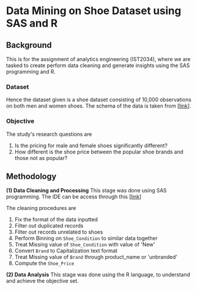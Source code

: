 # Data Mining on Shoe Dataset using SAS and R

## Background
This is for the assignment of analytics engineering (IST2034), where we are tasked to create perform data cleaning and generate insights using the SAS programming and R.

### Dataset
Hence the dataset given is a shoe dataset consisting of 10,000 observations on both men and women shoes. The schema of the data is taken from [[link](https://developer.datafiniti.co/docs/product-data-schema )].

### Objective
The study's research questions are
1. Is the pricing for male and female shoes significantly different?
2. How different is the shoe price between the popular shoe brands and those not as popular?

## Methodology
**(1) Data Cleaning and Processing**
This stage was done using SAS programming. The IDE can be access through this [[link](https://welcome.oda.sas.com/)]

The cleaning procedures are
1. Fix the format of the data inputted
2. Filter out duplicated records
3. Filter out records unrelated to shoes
4. Perform Binning on `Shoe_Condition` to similar data together
5. Treat Missing value of `Shoe_Condition` with value of 'New'
6. Convert `Brand` to Capitalization text format
7. Treat Missing value of `Brand` through product_name or 'unbranded'
8. Compute the `Shoe_Price`

**(2) Data Analysis**
This stage was done using the R language, to understand and achieve the objective set.
